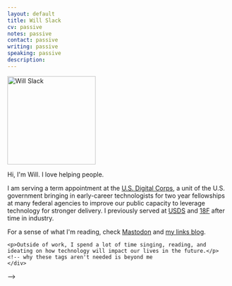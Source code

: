 ```yaml
---
layout: default
title: Will Slack
cv: passive
notes: passive
contact: passive
writing: passive
speaking: passive
description:
---
```


<div class="row marketing">
	<div class="col-sm-4">
	<img  class="img-circle avatar" alt="Will Slack" src="assets/img/headshot.jpg" style="width: 200px;">
	</div>
	<div itemscope itemtype="http://data-vocabulary.org/Person" class="col-sm-8">
	<p class="lead" markdown="1">Hi, I'm <span itemprop="name">Will</span>. I love helping people.</p>
	<p>I am serving a term appointment at the <a href="https://digitalcorps.gsa.gov/">U.S. Digital Corps</a>, a unit of the U.S. government bringing in early-career technologists for two year fellowships at many federal agencies to improve our public capacity to leverage technology for stronger delivery. I previously served at <a href="https://usds.gov/">USDS</a> and <a href="https://18f.gsa.gov/">18F</a> after time in industry.</p>
	<p>For a sense of what I'm reading, check <a href="https://infosec.exchange/@wslack">Mastodon</a> and <a href="https://slackfeed.blogspot.com">my links blog</a>.</p>

	<p>Outside of work, I spend a lot of time singing, reading, and ideating on how technology will impact our lives in the future.</p>
	<!-- why these tags aren't needed is beyond me
	</div>
</div> -->
